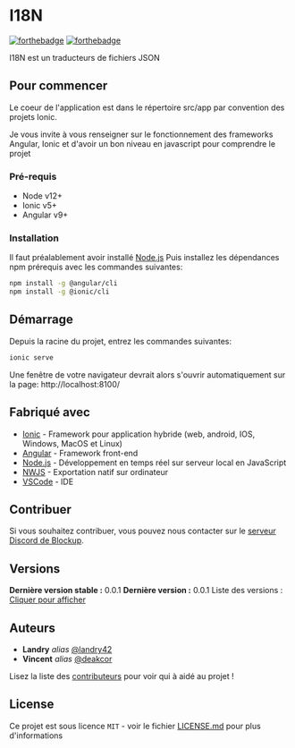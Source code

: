 # I18N

[![forthebadge](http://forthebadge.com/images/badges/built-with-love.svg)](http://forthebadge.com)  [![forthebadge](https://forthebadge.com/images/badges/made-with-javascript.svg)](http://forthebadge.com)

I18N est un traducteurs de fichiers JSON

## Pour commencer

Le coeur de l'application est dans le répertoire src/app par convention des projets Ionic.

Je vous invite à vous renseigner sur le fonctionnement des frameworks Angular, Ionic et d'avoir un bon niveau en javascript pour comprendre le projet

### Pré-requis

- Node v12+
- Ionic v5+
- Angular v9+

### Installation

Il faut préalablement avoir installé [Node.js](https://nodejs.org/en/download/)
Puis installez les dépendances npm prérequis avec les commandes suivantes:
```bash
npm install -g @angular/cli
npm install -g @ionic/cli
```

## Démarrage

Depuis la racine du projet, entrez les commandes suivantes:
```bash
ionic serve
```
Une fenêtre de votre navigateur devrait alors s'ouvrir automatiquement sur la page: http://localhost:8100/

## Fabriqué avec

* [Ionic](https://ionicframework.com/) - Framework pour application hybride (web, android, IOS, Windows, MacOS et Linux)
* [Angular](https://angular.io/) - Framework front-end
* [Node.js](https://nodejs.org/en/) - Développement en temps réel sur serveur local en JavaScript
* [NWJS](https://nwjs.io/) - Exportation natif sur ordinateur
* [VSCode](https://code.visualstudio.com/) - IDE

## Contribuer

Si vous souhaitez contribuer, vous pouvez nous contacter sur le [serveur Discord de Blockup](https://discord.gg/FUmcynX).

## Versions
**Dernière version stable :** 0.0.1
**Dernière version :** 0.0.1
Liste des versions : [Cliquer pour afficher](https://github.com/landry42/neotic/tags)

## Auteurs

* **Landry** _alias_ [@landry42](https://github.com/landry42)
* **Vincent** _alias_ [@deakcor](https://github.com/deakcor)

Lisez la liste des [contributeurs](https://github.com/landry42/neotic/contributors) pour voir qui à aidé au projet !


## License

Ce projet est sous licence ``MIT`` - voir le fichier [LICENSE.md](LICENSE.md) pour plus d'informations
